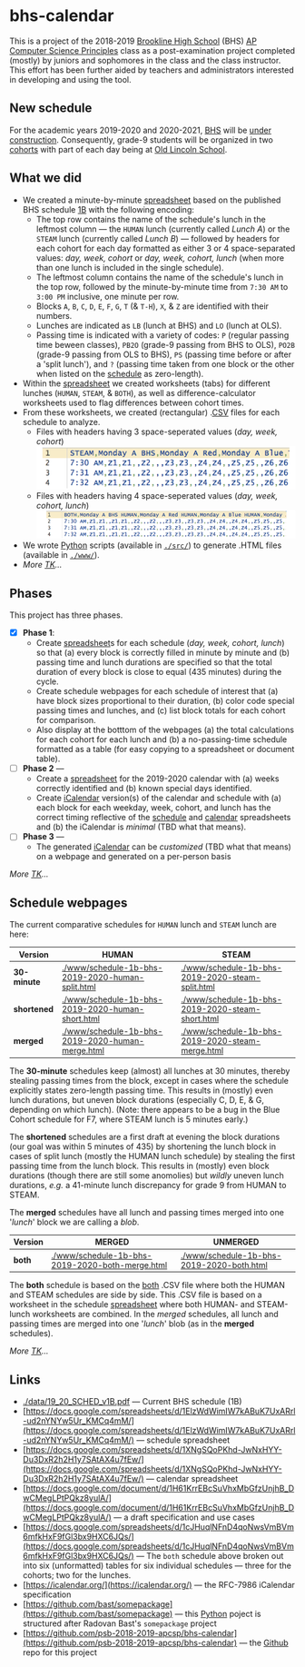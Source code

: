 # bhs-calendar

This is a project of the 2018-2019 [Brookline High School](http://bhs.brookline.k12.ma.us/career--technology-education.html) (BHS) [AP Computer Science Principles](https://sites.google.com/psbma.org/david-petty/archive/2018-2019/apcsp) class as a post-examination project completed (mostly) by juniors and sophomores in the class and the class instructor. This effort has been further aided by teachers and administrators interested in developing and using the tool.

## New schedule

For the academic years 2019-2020 and 2020-2021, [BHS](http://bhs.brookline.k12.ma.us/) will be [under construction](http://bhs.brookline.k12.ma.us/expansion-project.html). Consequently, grade-9 students will be organized in two [cohorts](http://bhs.brookline.k12.ma.us/9th-grade-transition.html) with part of each day being at [Old Lincoln School](https://google.com/maps/place/194+Boylston+St.+02445).

## What we did

- We created a minute-by-minute [spreadsheet](https://docs.google.com/spreadsheets/d/1ElzWdWimIW7kABuK7UxARrl-ud2nYNYw5Ur_KMCq4mM/) based on the published BHS schedule [1B](./data/19_20_SCHED_v1B.pdf) with the following encoding:
  - The top row contains the name of the schedule's lunch in the leftmost column &mdash; the `HUMAN` lunch (currently called *Lunch A*) or the `STEAM` lunch  (currently called *Lunch B*) &mdash; followed by headers for each cohort for each day formatted as either 3 or 4 space-separated values: *day, week, cohort* or *day, week, cohort, lunch* (when more than one lunch is included in the single schedule).
  - The leftmost column contains the name of the schedule's lunch in the top row, followed by the minute-by-minute time from `7:30 AM` to `3:00 PM` inclusive, one minute per row.
  - Blocks `A`, `B`, `C`, `D`, `E`, `F`, `G`, `T` (& `T-H`), `X`, & `Z` are identified with their numbers.
  - Lunches are indicated as `LB` (lunch at BHS) and `LO` (lunch at OLS).
  - Passing time is indicated with a variety of codes: `P` (regular passing time beween classes), `PB2O` (grade-9 passing from BHS to OLS), `PO2B` (grade-9 passing from OLS to BHS), `PS` (passing time before or after a 'split lunch'), and `?` (passing time taken from one block or the other when listed on the [schedule](./data/19_20_SCHED_v1B.pdf) as zero-length).
- Within the [spreadsheet](https://docs.google.com/spreadsheets/d/1ElzWdWimIW7kABuK7UxARrl-ud2nYNYw5Ur_KMCq4mM/) we created worksheets (tabs) for different lunches (`HUMAN`, `STEAM`, &amp; `BOTH`), as well as difference-calculator worksheets used to flag differences between cohort times.
- From these worksheets, we created (rectangular) .[CSV](https://en.wikipedia.org/wiki/Comma-separated_values#RFC_4180_standard) files for each schedule to analyze.
  - Files with headers having 3 space-seperated values (*day, week, cohort*) ![example STEAM .CSV file](./images/csv-steam.png)
  - Files with headers having 4 space-seperated values (*day, week, cohort, lunch*) ![example BOTH .CSV file](./images/csv-both.png)
- We wrote [Python](https://docs.python.org/3/) scripts (available in [`./src/`](https://github.com/psb-2018-2019-apcsp/bhs-calendar/tree/master/src)) to generate .HTML files (available in [`./www/`](https://github.com/psb-2018-2019-apcsp/bhs-calendar/tree/master/www)).
- *More [TK](https://en.wikipedia.org/wiki/To_come_(publishing))&hellip;*

## Phases

This project has three phases.

- &#9746; **Phase 1**:
  - Create [spreadsheet](https://docs.google.com/spreadsheets/d/1ElzWdWimIW7kABuK7UxARrl-ud2nYNYw5Ur_KMCq4mM/)s for each schedule (*day, week, cohort, lunch*) so that (a) every block is correctly filled in minute by minute and (b) passing time and lunch durations are specified so that the total duration of every block is close to equal (435 minutes) during the cycle.
  - Create schedule webpages for each schedule of interest that (a) have block sizes proportional to their duration, (b) color code special passing times and lunches, and (c) list block totals for each cohort for comparison.
  - Also display at the botttom of the webpages (a) the total calculations for each cohort for each lunch and (b) a no-passing-time schedule formatted as a table (for easy copying to a spreadsheet or document table).
- &#9744; **Phase 2** &mdash;
  - Create a [spreadsheet](https://drive.google.com/open?id=1XNgSQoPKhd-JwNxHYY-Du3DxR2h2H1y7SAtAX4u7fEw/) for the 2019-2020 calendar with (a) weeks correctly identified and (b) known special days identified.
  - Create [iCalendar](https://icalendar.org/) version(s) of the calendar and schedule with (a) each block for each weekday, week, cohort, and lunch has the correct timing reflective of the [schedule](https://docs.google.com/spreadsheets/d/1ElzWdWimIW7kABuK7UxARrl-ud2nYNYw5Ur_KMCq4mM/) and [calendar](https://drive.google.com/open?id=1XNgSQoPKhd-JwNxHYY-Du3DxR2h2H1y7SAtAX4u7fEw/) spreadsheets and (b) the iCalendar is *minimal* (TBD what that means).
- &#9744; **Phase 3** &mdash;
  - The generated [iCalendar](https://icalendar.org/) can be *customized* (TBD what that means) on a webpage and generated on a per-person basis

*More [TK](https://en.wikipedia.org/wiki/To_come_(publishing))&hellip;*

## Schedule webpages

The current comparative schedules for `HUMAN` lunch and `STEAM` lunch are here:

Version | HUMAN | STEAM
---- | ---- | ----
**30-minute** | [./www/schedule-1b-bhs-2019-2020-human-split.html](./www/schedule-1b-bhs-2019-2020-human-split.html) | [./www/schedule-1b-bhs-2019-2020-steam-split.html](./www/schedule-1b-bhs-2019-2020-steam-split.html)
**shortened** | [./www/schedule-1b-bhs-2019-2020-human-short.html](./www/schedule-1b-bhs-2019-2020-human-short.html) | [./www/schedule-1b-bhs-2019-2020-steam-short.html](./www/schedule-1b-bhs-2019-2020-steam-short.html)
**merged** | [./www/schedule-1b-bhs-2019-2020-human-merge.html](./www/schedule-1b-bhs-2019-2020-human-merge.html) | [./www/schedule-1b-bhs-2019-2020-steam-merge.html](./www/schedule-1b-bhs-2019-2020-steam-merge.html)

The **30-minute** schedules keep (almost) all lunches at 30 minutes, thereby stealing passing times from the block, except in cases where the schedule explicitly states zero-length passing time. This results in (mostly) even lunch durations, but uneven block durations (especially C, D, E, &amp; G, depending on which lunch). (Note: there appears to be a bug in the Blue Cohort schedule for F7, where STEAM lunch is 5 minutes early.)

The **shortened** schedules are a first draft at evening the block durations (our goal was within 5 minutes of 435) by shortening the lunch block in cases of split lunch (mostly the HUMAN lunch schedule) by stealing the first passing time from the lunch block. This results in (mostly) even block durations (though there are still some anomolies) but *wildly* uneven lunch durations, *e.g.* a 41-minute lunch discrepancy for grade 9 from HUMAN to STEAM.

The **merged** schedules have all lunch and passing times merged into one '*lunch*' block we are calling a *blob*.

Version | MERGED | UNMERGED
---- | ---- | ----
**both** | [./www/schedule-1b-bhs-2019-2020-both-merge.html](./www/schedule-1b-bhs-2019-2020-both-merge.html) | [./www/schedule-1b-bhs-2019-2020-both.html](./www/schedule-1b-bhs-2019-2020-both.html)

The **both** schedule is based on the [both](./data/schedule-1b-bhs-2019-2020-both.csv) .CSV file where both the HUMAN and STEAM schedules are side by side. This .CSV file is based on a worksheet in the schedule [spreadsheet](https://docs.google.com/spreadsheets/d/1ElzWdWimIW7kABuK7UxARrl-ud2nYNYw5Ur_KMCq4mM/) where both HUMAN- and STEAM-lunch worksheets are combined. In the *merged* schedules, all lunch and passing times are merged into one '*lunch*' blob (as in the **merged** schedules).

*More [TK](https://en.wikipedia.org/wiki/To_come_(publishing))&hellip;*

## Links

- [./data/19_20_SCHED_v1B.pdf](./data/19_20_SCHED_v1B.pdf) &mdash; Current BHS schedule (1B)
- [https://docs.google.com/spreadsheets/d/1ElzWdWimIW7kABuK7UxARrl-ud2nYNYw5Ur_KMCq4mM/](https://docs.google.com/spreadsheets/d/1ElzWdWimIW7kABuK7UxARrl-ud2nYNYw5Ur_KMCq4mM/) &mdash; schedule spreadsheet
- [https://docs.google.com/spreadsheets/d/1XNgSQoPKhd-JwNxHYY-Du3DxR2h2H1y7SAtAX4u7fEw/](https://docs.google.com/spreadsheets/d/1XNgSQoPKhd-JwNxHYY-Du3DxR2h2H1y7SAtAX4u7fEw/) &mdash; calendar spreadsheet
- [https://docs.google.com/document/d/1H61KrrEBcSuVhxMbGfzUnjhB_DwCMegLPtPQkz8yulA/](https://docs.google.com/document/d/1H61KrrEBcSuVhxMbGfzUnjhB_DwCMegLPtPQkz8yulA/) &mdash; a draft specification and use cases
- [https://docs.google.com/spreadsheets/d/1cJHuqlNFnD4qoNwsVmBVm6mfkHxF9fGl3bx9HXC6JQs/](https://docs.google.com/spreadsheets/d/1cJHuqlNFnD4qoNwsVmBVm6mfkHxF9fGl3bx9HXC6JQs/) &mdash; The `both` schedule above broken out into six (unformatted) tables for six individual schedules &mdash; three for the cohorts; two for the lunches.
- [https://icalendar.org/](https://icalendar.org/) &mdash; the RFC-7986 iCalendar specification
- [https://github.com/bast/somepackage](https://github.com/bast/somepackage) &mdash; this [Python](https://docs.python.org/3/) poject is structured after Radovan Bast's `somepackage` project
- [https://github.com/psb-2018-2019-apcsp/bhs-calendar](https://github.com/psb-2018-2019-apcsp/bhs-calendar) &mdash; the [Github](https://github.com/) repo for this project
